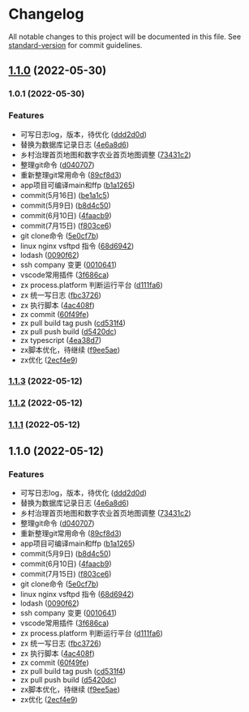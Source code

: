 # Changelog

All notable changes to this project will be documented in this file. See [standard-version](https://github.com/conventional-changelog/standard-version) for commit guidelines.

## [1.1.0](https://github.com/aehyok/2022/compare/v1.0.1...v1.1.0) (2022-05-30)

### 1.0.1 (2022-05-30)


### Features

* 可写日志log，版本，待优化 ([ddd2d0d](https://github.com/aehyok/2022/commit/ddd2d0dffa3ffb3874fe471f26591e60b58d584a))
* 替换为数据库记录日志 ([4e6a8d6](https://github.com/aehyok/2022/commit/4e6a8d6618fd2b9991e76ff7faa0016567f6621c))
* 乡村治理首页地图和数字农业首页地图调整 ([73431c2](https://github.com/aehyok/2022/commit/73431c221b1e1d880bcf671313568c6c6e8374de))
* 整理git命令 ([d040707](https://github.com/aehyok/2022/commit/d040707f5e92e75417d1577f7cc5263207da11e9))
* 重新整理git常用命令 ([89cf8d3](https://github.com/aehyok/2022/commit/89cf8d31abb3644a46eb4bfbd9c0a790d111eaa9))
* app项目可编译main和ffp ([b1a1265](https://github.com/aehyok/2022/commit/b1a1265d7e7ee3810897e69018e97f65beac18fb))
* commit(5月16日) ([be1a1c5](https://github.com/aehyok/2022/commit/be1a1c5ef51fc3dbace9bf4c0d7a38a79a0cdd21))
* commit(5月9日) ([b8d4c50](https://github.com/aehyok/2022/commit/b8d4c50d2b2c51053ce9d9127d8a14cc0d653e22))
* commit(6月10日) ([4faacb9](https://github.com/aehyok/2022/commit/4faacb9fe8afd9194055dd48cb0efa7d9197bf4e))
* commit(7月15日) ([f803ce6](https://github.com/aehyok/2022/commit/f803ce6d9ad99ac22aa29db348764849031c3a4b))
* git clone命令 ([5e0cf7b](https://github.com/aehyok/2022/commit/5e0cf7bb4c1c9290d0517ae847d6a1b9cd575d5f))
* linux nginx vsftpd 指令 ([68d6942](https://github.com/aehyok/2022/commit/68d6942d521f3ab48a3eb52685f038a85dbeafbc))
* lodash ([0090f62](https://github.com/aehyok/2022/commit/0090f6251e86b9e459834296cb47cb8c1c099570))
* ssh company 变更 ([0010641](https://github.com/aehyok/2022/commit/0010641e003f3fcb970671a89358c580b297852c))
* vscode常用插件 ([3f686ca](https://github.com/aehyok/2022/commit/3f686ca45dca0f35039006cc2fe3f127d10dcbc2))
* zx  process.platform 判断运行平台 ([d111fa6](https://github.com/aehyok/2022/commit/d111fa69720617454b7cc55dd74462f882a81859))
* zx 统一写日志 ([fbc3726](https://github.com/aehyok/2022/commit/fbc372615439a66ba1a9fa8ddd30a656e0528d9e))
* zx 执行脚本 ([4ac408f](https://github.com/aehyok/2022/commit/4ac408feb2629011f54502dcca5af5d15db93fca))
* zx commit ([60f49fe](https://github.com/aehyok/2022/commit/60f49fe40f3daec0f25cf9e1ede5a06d0c38d3bb))
* zx pull build  tag push ([cd531f4](https://github.com/aehyok/2022/commit/cd531f4ebdc77ded132f8d6c0c4ea10b05ad7759))
* zx pull push  build ([d5420dc](https://github.com/aehyok/2022/commit/d5420dcd044f6a2395dbe6ca711fd86cbbedf86b))
* zx typescript ([4ea38d7](https://github.com/aehyok/2022/commit/4ea38d76c97c657be46f4d617610997a2e49b557))
* zx脚本优化，待继续 ([f9ee5ae](https://github.com/aehyok/2022/commit/f9ee5ae164a44cabc0fe93e6fdd2789d1cccc13b))
* zx优化 ([2ecf4e9](https://github.com/aehyok/2022/commit/2ecf4e9c92f1a5bc3f9a27196a3f8362dab96f8d))

### [1.1.3](https://github.com/aehyok/2022/compare/v1.1.2...v1.1.3) (2022-05-12)

### [1.1.2](https://github.com/aehyok/2022/compare/v1.1.1...v1.1.2) (2022-05-12)

### [1.1.1](https://github.com/aehyok/2022/compare/v1.1.0...v1.1.1) (2022-05-12)

## 1.1.0 (2022-05-12)


### Features

* 可写日志log，版本，待优化 ([ddd2d0d](https://github.com/aehyok/2022/commit/ddd2d0dffa3ffb3874fe471f26591e60b58d584a))
* 替换为数据库记录日志 ([4e6a8d6](https://github.com/aehyok/2022/commit/4e6a8d6618fd2b9991e76ff7faa0016567f6621c))
* 乡村治理首页地图和数字农业首页地图调整 ([73431c2](https://github.com/aehyok/2022/commit/73431c221b1e1d880bcf671313568c6c6e8374de))
* 整理git命令 ([d040707](https://github.com/aehyok/2022/commit/d040707f5e92e75417d1577f7cc5263207da11e9))
* 重新整理git常用命令 ([89cf8d3](https://github.com/aehyok/2022/commit/89cf8d31abb3644a46eb4bfbd9c0a790d111eaa9))
* app项目可编译main和ffp ([b1a1265](https://github.com/aehyok/2022/commit/b1a1265d7e7ee3810897e69018e97f65beac18fb))
* commit(5月9日) ([b8d4c50](https://github.com/aehyok/2022/commit/b8d4c50d2b2c51053ce9d9127d8a14cc0d653e22))
* commit(6月10日) ([4faacb9](https://github.com/aehyok/2022/commit/4faacb9fe8afd9194055dd48cb0efa7d9197bf4e))
* commit(7月15日) ([f803ce6](https://github.com/aehyok/2022/commit/f803ce6d9ad99ac22aa29db348764849031c3a4b))
* git clone命令 ([5e0cf7b](https://github.com/aehyok/2022/commit/5e0cf7bb4c1c9290d0517ae847d6a1b9cd575d5f))
* linux nginx vsftpd 指令 ([68d6942](https://github.com/aehyok/2022/commit/68d6942d521f3ab48a3eb52685f038a85dbeafbc))
* lodash ([0090f62](https://github.com/aehyok/2022/commit/0090f6251e86b9e459834296cb47cb8c1c099570))
* ssh company 变更 ([0010641](https://github.com/aehyok/2022/commit/0010641e003f3fcb970671a89358c580b297852c))
* vscode常用插件 ([3f686ca](https://github.com/aehyok/2022/commit/3f686ca45dca0f35039006cc2fe3f127d10dcbc2))
* zx  process.platform 判断运行平台 ([d111fa6](https://github.com/aehyok/2022/commit/d111fa69720617454b7cc55dd74462f882a81859))
* zx 统一写日志 ([fbc3726](https://github.com/aehyok/2022/commit/fbc372615439a66ba1a9fa8ddd30a656e0528d9e))
* zx 执行脚本 ([4ac408f](https://github.com/aehyok/2022/commit/4ac408feb2629011f54502dcca5af5d15db93fca))
* zx commit ([60f49fe](https://github.com/aehyok/2022/commit/60f49fe40f3daec0f25cf9e1ede5a06d0c38d3bb))
* zx pull build  tag push ([cd531f4](https://github.com/aehyok/2022/commit/cd531f4ebdc77ded132f8d6c0c4ea10b05ad7759))
* zx pull push  build ([d5420dc](https://github.com/aehyok/2022/commit/d5420dcd044f6a2395dbe6ca711fd86cbbedf86b))
* zx脚本优化，待继续 ([f9ee5ae](https://github.com/aehyok/2022/commit/f9ee5ae164a44cabc0fe93e6fdd2789d1cccc13b))
* zx优化 ([2ecf4e9](https://github.com/aehyok/2022/commit/2ecf4e9c92f1a5bc3f9a27196a3f8362dab96f8d))
